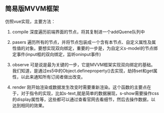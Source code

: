 ## 简易版MVVM框架

仿照vue实现，主要方法：

1. compile
深度遍历前端界面的节点，将其复制进一个addQuene队列中

2. pasers
遍历所有的节点，并将节点包装成一个含有本节点、自定义属性及属性值的对象。要想实现双向绑定，重要的一步是，为自定义s-model的节点绑定事件(input框的双向绑定，监听oninput事件)

3. observe
可是说是最为关键的一步，它是MVVM框架实现双向绑定的基础。我们知道，是通过es5中的Object.defineproperty()去实现，劫持set和get属性，以此来通知所有订阅者做出改变。

4. render
刚开始渲染或数据发生改变时需要重新渲染。这个函数的主要点在于，对于指令的实现，比如s-text,就是简单的数据展现，s-show需要操作css的display属性等，这些都可以通过查看官网去看细节，然后去操作数据，以达到相同的效果。